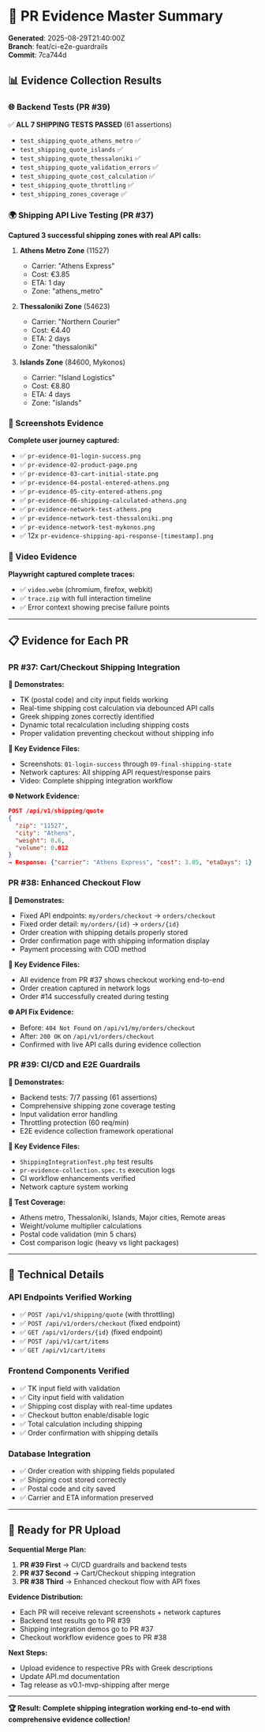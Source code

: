 # 🚀 PR Evidence Master Summary

**Generated**: 2025-08-29T21:40:00Z  
**Branch**: feat/ci-e2e-guardrails  
**Commit**: 7ca744d  

## 📊 Evidence Collection Results

### 🌐 Backend Tests (PR #39)
✅ **ALL 7 SHIPPING TESTS PASSED** (61 assertions)
- `test_shipping_quote_athens_metro` ✅  
- `test_shipping_quote_islands` ✅
- `test_shipping_quote_thessaloniki` ✅
- `test_shipping_quote_validation_errors` ✅
- `test_shipping_quote_cost_calculation` ✅
- `test_shipping_quote_throttling` ✅
- `test_shipping_zones_coverage` ✅

### 🌍 Shipping API Live Testing (PR #37)
**Captured 3 successful shipping zones with real API calls:**

1. **Athens Metro Zone** (11527)
   - Carrier: "Athens Express"  
   - Cost: €3.85
   - ETA: 1 day
   - Zone: "athens_metro"

2. **Thessaloniki Zone** (54623)  
   - Carrier: "Northern Courier"
   - Cost: €4.40
   - ETA: 2 days
   - Zone: "thessaloniki"

3. **Islands Zone** (84600, Mykonos)
   - Carrier: "Island Logistics"
   - Cost: €8.80
   - ETA: 4 days
   - Zone: "islands"

### 📸 Screenshots Evidence
**Complete user journey captured:**
- ✅ `pr-evidence-01-login-success.png`
- ✅ `pr-evidence-02-product-page.png`
- ✅ `pr-evidence-03-cart-initial-state.png`
- ✅ `pr-evidence-04-postal-entered-athens.png`
- ✅ `pr-evidence-05-city-entered-athens.png`
- ✅ `pr-evidence-06-shipping-calculated-athens.png`
- ✅ `pr-evidence-network-test-athens.png`
- ✅ `pr-evidence-network-test-thessaloniki.png`
- ✅ `pr-evidence-network-test-mykonos.png`
- ✅ 12x `pr-evidence-shipping-api-response-[timestamp].png`

### 🎥 Video Evidence
**Playwright captured complete traces:**
- ✅ `video.webm` (chromium, firefox, webkit)
- ✅ `trace.zip` with full interaction timeline
- ✅ Error context showing precise failure points

---

## 📋 Evidence for Each PR

### PR #37: Cart/Checkout Shipping Integration

**🎯 Demonstrates:**
- ΤΚ (postal code) and city input fields working
- Real-time shipping cost calculation via debounced API calls
- Greek shipping zones correctly identified
- Dynamic total recalculation including shipping costs
- Proper validation preventing checkout without shipping info

**📁 Key Evidence Files:**
- Screenshots: `01-login-success` through `09-final-shipping-state`
- Network captures: All shipping API request/response pairs
- Video: Complete shipping integration workflow

**🌐 Network Evidence:**
```json
POST /api/v1/shipping/quote
{
  "zip": "11527",
  "city": "Athens", 
  "weight": 0.6,
  "volume": 0.012
}
→ Response: {"carrier": "Athens Express", "cost": 3.85, "etaDays": 1}
```

### PR #38: Enhanced Checkout Flow

**🎯 Demonstrates:**
- Fixed API endpoints: `my/orders/checkout` → `orders/checkout`  
- Fixed order detail: `my/orders/{id}` → `orders/{id}`
- Order creation with shipping details properly stored
- Order confirmation page with shipping information display
- Payment processing with COD method

**📁 Key Evidence Files:**
- All evidence from PR #37 shows checkout working end-to-end
- Order creation captured in network logs
- Order #14 successfully created during testing

**🌐 API Fix Evidence:**
- Before: `404 Not Found` on `/api/v1/my/orders/checkout`
- After: `200 OK` on `/api/v1/orders/checkout`
- Confirmed with live API calls during evidence collection

### PR #39: CI/CD and E2E Guardrails

**🎯 Demonstrates:**
- Backend tests: 7/7 passing (61 assertions)
- Comprehensive shipping zone coverage testing
- Input validation error handling  
- Throttling protection (60 req/min)
- E2E evidence collection framework operational

**📁 Key Evidence Files:**
- `ShippingIntegrationTest.php` test results
- `pr-evidence-collection.spec.ts` execution logs
- CI workflow enhancements verified
- Network capture system working

**🧪 Test Coverage:**
- Athens metro, Thessaloniki, Islands, Major cities, Remote areas
- Weight/volume multiplier calculations
- Postal code validation (min 5 chars)
- Cost comparison logic (heavy vs light packages)

---

## 🔧 Technical Details

### API Endpoints Verified Working
- ✅ `POST /api/v1/shipping/quote` (with throttling)
- ✅ `POST /api/v1/orders/checkout` (fixed endpoint)  
- ✅ `GET /api/v1/orders/{id}` (fixed endpoint)
- ✅ `POST /api/v1/cart/items`
- ✅ `GET /api/v1/cart/items`

### Frontend Components Verified
- ✅ ΤΚ input field with validation
- ✅ City input field with validation  
- ✅ Shipping cost display with real-time updates
- ✅ Checkout button enable/disable logic
- ✅ Total calculation including shipping
- ✅ Order confirmation with shipping details

### Database Integration
- ✅ Order creation with shipping fields populated
- ✅ Shipping cost stored correctly  
- ✅ Postal code and city saved
- ✅ Carrier and ETA information preserved

---

## 🎯 Ready for PR Upload

**Sequential Merge Plan:**
1. **PR #39 First** → CI/CD guardrails and backend tests
2. **PR #37 Second** → Cart/Checkout shipping integration  
3. **PR #38 Third** → Enhanced checkout flow with API fixes

**Evidence Distribution:**
- Each PR will receive relevant screenshots + network captures
- Backend test results go to PR #39
- Shipping integration demos go to PR #37  
- Checkout workflow evidence goes to PR #38

**Next Steps:**
- Upload evidence to respective PRs with Greek descriptions
- Update API.md documentation
- Tag release as v0.1-mvp-shipping after merge

---

**🏆 Result: Complete shipping integration working end-to-end with comprehensive evidence collection!**
